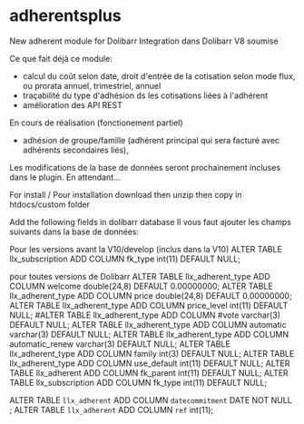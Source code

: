 # adherentsplus
New adherent module for Dolibarr
Integration dans Dolibarr V8 soumise

Ce que fait déjà ce module:
- calcul du coût selon date, droit d'entrée de la cotisation selon mode flux, ou prorata annuel, trimestriel, annuel
- traçabilité du type d'adhésion ds les cotisations liées à l'adhérent
- amélioration des API REST

En cours de réalisation (fonctionement partiel)
- adhésion de groupe/famille (adhérent principal qui sera facturé avec adhérents secondaires liés), 

Les modifications de la base de données seront prochainement incluses dans le plugin. En attendant...

For install / Pour installation
download then unzip then copy in htdocs/custom folder

Add the following fields in dolibarr database
Il vous faut ajouter les champs suivants dans la base de données:

Pour les versions avant la V10/develop (inclus dans la V10)
ALTER TABLE llx_subscription ADD COLUMN fk_type int(11) DEFAULT NULL;

pour toutes versions de Dolibarr
ALTER TABLE llx_adherent_type ADD COLUMN
 welcome double(24,8)   DEFAULT 0.00000000;
 ALTER TABLE llx_adherent_type ADD COLUMN
 price double(24,8)   DEFAULT 0.00000000;
 ALTER TABLE llx_adherent_type ADD COLUMN
 price_level int(11)   DEFAULT NULL;
 #ALTER TABLE llx_adherent_type ADD COLUMN
 #vote varchar(3)   DEFAULT NULL;
 ALTER TABLE llx_adherent_type ADD COLUMN
 automatic varchar(3)   DEFAULT NULL;
 ALTER TABLE llx_adherent_type ADD COLUMN
 automatic_renew varchar(3)   DEFAULT NULL;
 ALTER TABLE llx_adherent_type   ADD COLUMN
 family int(3)   DEFAULT NULL;
 ALTER TABLE llx_adherent_type ADD COLUMN
 use_default int(11)   DEFAULT NULL;
ALTER TABLE llx_adherent ADD COLUMN
 fk_parent int(11)   DEFAULT NULL;
ALTER TABLE llx_subscription ADD COLUMN
 fk_type int(11)   DEFAULT NULL;

ALTER TABLE `llx_adherent` ADD COLUMN `datecommitment` DATE NOT NULL ;
ALTER TABLE `llx_adherent` ADD COLUMN `ref` int(11);

